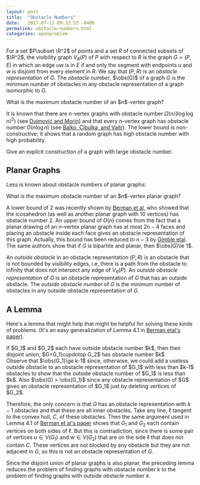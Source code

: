 ```yaml
---
layout: post
title:  "Obstacle Numbers"
date:   2017-07-13 09:32:53 -0400
permalink: obstacle-numbers.html
categories: openproblem
---
```

$\DeclareMathOperator{\obs}{obs}\newcommand{\R}{\mathbb{R}}\DeclareMathOperator{\cupdotop}{\dot{\cup}}$For a set $P\subset \R^2$ of points and a set $R$ of connected subsets of $\R^2$, the visibility graph $V_R(P)$ of $P$ with respect to $R$ is the graph $G=(P,E)$ in which an edge $uw$ is in $E$ if and only the segment with endpoints $u$ and $w$ is disjoint from every element in $R$.  We say that $(P,R)$ is an *obstacle representation* of $G$.  The *obstacle number*, $\obs(G)$ of a graph $G$ is the minimum number of obstacles in any obstacle representation of a graph isomorphic to $G$.

<div class="problem">
  What is the maximum obstacle number of an $n$-vertex graph?
</div>

It is known that there are $n$-vertex graphs with obstacle number $\Omega(n/(\log\log n)^2)$ (see [Dujmović and Morin][dujmovic-morin]) and that every $n$-vertex graph has obstacle number $O(n\log n)$ (see [Balko, Cibulka, and Valtr][balko-cibulka-valtr]).
The lower bound is non-constructive; it shows that a random graph has high obstacle number with high probability.

<div class="problem">
  Give an explicit construction of a graph with large obstacle number.
</div>

## Planar Graphs
Less is known about obstacle numbers of planar graphs:

<div class="problem">
  What is the maximum obstacle number of an $n$-vertex planar graph?
</div>

A lower bound of 2 was recently shown by [Berman et al][berman-etal], who showed that the icosahedron (as well as another planar graph with 10 vertices) has obstacle number 2.  An upper bound of $O(n)$ comes from the fact that a planar drawing of an $n$-vertex planar graph has at most $2n-4$ faces and placing an obstacle inside each face gives an obstacle representation of this graph.  Actually, this bound has been reduced to $n-3$ by [Gimble etal][gimble-etal]. The same authors show that if $G$ is bipartite and planar, then $\obs(G)\le 1$.

An *outside obstacle* in an obstacle representation $(P,R)$ is an obstacle that is not bounded by visibility edges, i.e, there is a path from the obstacle to infinity that does not intersect any edge of $V_R(P)$. An *outside obstacle representation* of $G$ is an obstacle representation of $G$ that has an outside obstacle.  The *outside obstacle number* of $G$ is the minimum number of obstacles in any outside obstacle representation of $G$.

## A Lemma
Here's a lemma that might help that might be helpful for solving these kinds of problems. (It's an easy generalization of Lemma 4.1
in [Berman etal's paper][berman-etal]).

<div class="lemma">
  If $G_1$ and $G_2$ each have outside obstacle number $k$, then their disjoint
  union, $G=G_1\cupdotop G_2$ has obstacle number $k$.
</div>

<div class="proof" markdown="1">
Observe that $\obs(G_1)\ge k-1$ since, otherwise, we could add a useless outside obstacle to an obstacle representation of $G_1$ with less than $k-1$ obstacles to show that the outside obstacle number of $G_1$ is less than $k$. Also $\obs(G) > \obs(G_1)$ since any obstacle representation of $G$ gives an obstacle representation of $G_1$ just by deleting vertices of $G_2$.

Therefore, the only concern is that $G$ has an obstacle representation with $k-1$ obstacles and that these are all inner obstacles. Take any line, $\ell$ tangent to the convex hull, $C$, of these obstacles.  Then the same argument used in Lemma 4.1 of [Berman et al's paper][berman-etal] shows that $G_1$ and $G_2$ each contain vertices on both sides of $\ell$.  But this is contradiction, since there is some pair of vertices $u\in V(G_1)$ and $w\in V(G_2)$ that are on the side $\ell$ that does not contain $C$.  These vertices are not blocked by any obstacle but they are not adjacent in $G$, so this is not an obstacle representation of $G$.
</div>

Since the disjoint union of planar graphs is also planar, the preceding lemma reduces the problem of finding graphs with obstacle number $k$ to the problem of finding graphs with outside obstacle number $k$.

[dujmovic-morin]: http://www.combinatorics.org/ojs/index.php/eljc/article/view/v22i3p1
[balko-cibulka-valtr]: https://arxiv.org/abs/1610.04741
[berman-etal]: https://arxiv.org/abs/1606.03782
[gimble-etal]: https://arxiv.org/abs/1706.06992
